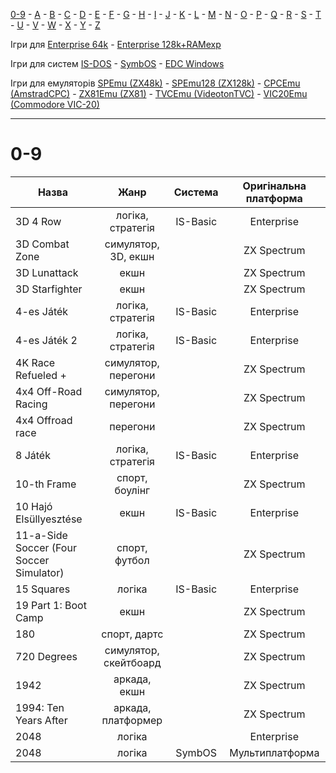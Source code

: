 [0-9](../0/games-0.md) - [A](../a/games-a.md) - [B](../b/games-b.md) - [C](../c/games-c.md) - [D](../d/games-d.md) - [E](../e/games-e.md) - [F](../f/games-f.md) - [G](../g/games-g.md) - [H](../h/games-h.md) - [I](../i/games-i.md) - [J](../j/games-j.md) - [K](../k/games-k.md) - [L](../l/games-l.md) - [M](../m/games-m.md) - [N](../n/games-n.md) - [O](../o/games-o.md) - [P](../p/games-p.md) - [Q](../q/games-q.md) - [R](../r/games-r.md) - [S](../s/games-s.md) - [T](../t/games-t.md) - [U](../u/games-u.md) - [V](../v/games-v.md) - [W](../w/games-w.md) - [X](../x/games-x.md) - [Y](../y/games-y.md) - [Z](../z/games-z.md)

Ігри для [Enterprise 64k](../games-ep64.md) - [Enterprise 128k+RAMexp](../games-epramexp.md)

Ігри для систем [IS-DOS](../games-is-dos.md) - [SymbOS](../games-symbos.md) - [EDC Windows](../games-edcw.md)

Ігри для емуляторів [SPEmu (ZX48k)](../zxemu/games-zx48.md) - [SPEmu128 (ZX128k)](../zxemu/games-zx128.md) - [CPCEmu (AmstradCPC)](../cpcemu/games-cpc.md) - [ZX81Emu (ZX81)](../zx81emu/games-zx81.md) - [TVCEmu (VideotonTVC)](../tvcemu/games-tvc.md) - [VIC20Emu (Commodore VIC-20)](../vic20emu/games-vic20.md)

----------

# 0-9

|Назва|Жанр|Система|Оригінальна платформа|
|-----|:-----:|:--:|:-------------------:|
|3D 4 Row|логіка, стратегія|IS-Basic|Enterprise|
|3D Combat Zone|симулятор, 3D, екшн||ZX Spectrum|
|3D Lunattack|екшн||ZX Spectrum|
|3D Starfighter|екшн||ZX Spectrum|
|4-es Játék|логіка, стратегія|IS-Basic|Enterprise|
|4-es Játék 2|логіка, стратегія|IS-Basic|Enterprise|
|4K Race Refueled +|симулятор, перегони||ZX Spectrum|
|4x4 Off-Road Racing|симулятор, перегони||ZX Spectrum|
|4x4 Offroad race|перегони||ZX Spectrum|
|8 Játék|логіка, стратегія|IS-Basic|Enterprise|
|10-th Frame|спорт, боулінг||ZX Spectrum|
|10 Hajó Elsüllyesztése|екшн|IS-Basic|Enterprise|
|11-a-Side Soccer (Four Soccer Simulator)|спорт, футбол||ZX Spectrum|
|15 Squares|логіка|IS-Basic|Enterprise|
|19 Part 1: Boot Camp|екшн||ZX Spectrum|
|180|спорт, дартс||ZX Spectrum|
|720 Degrees|симулятор, скейтбоард||ZX Spectrum|
|1942|аркада, екшн||ZX Spectrum|
|1994: Ten Years After|аркада, платформер||ZX Spectrum|
|2048|логіка||Enterprise|
|2048|логіка|SymbOS|Мультиплатформа|